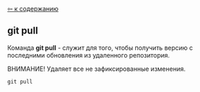 [&#8678; к содержанию](./readme.md)

## git pull

Команда **git pull** - служит для того, чтобы получить версию с последними обновления из удаленного репозитория.

ВНИМАНИЕ!
Удаляет все не зафиксированные изменения.

```bash=
git pull
```